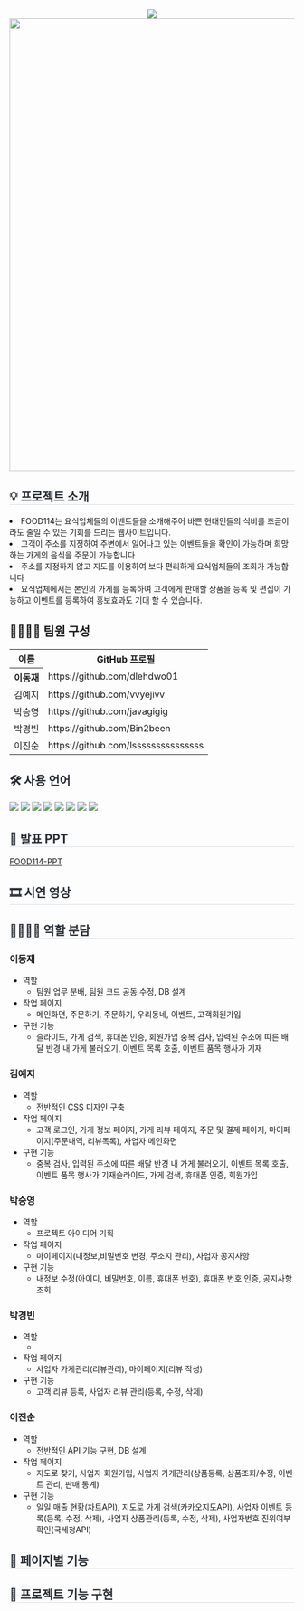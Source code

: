 <div align="center">
    <img src="https://capsule-render.vercel.app/api?type=waving&color=ff8002&height=180&text=FOOD114&animation=&fontColor=ffffff&fontSize=50" />
    </div>
    
<div align="center">
    <img src="https://github.com/dlehdwo01/TeamProject1-FOOD114/assets/153072974/b909a6bb-70d0-411c-91d6-394189d8ab95" style="width:800px;">
    </div> 
<div style="font-weight: 700; font-size: 15px; text-align: center; color: #282d33;" align="center">  
    </div> 
<div style= "text-align:left;">
    <h2 style="border-bottom: 1px solid #d8dee4; color: #282d33;">💡 프로젝트 소개 </h2>
    <li>FOOD114는 요식업체들의 이벤트들을 소개해주어 바쁜 현대인들의 식비를 조금이라도 줄일 수 있는 기회를 드리는 웹사이트입니다.</li>
    <li>고객이 주소를 지정하여 주변에서 일어나고 있는 이벤트들을 확인이 가능하며 희망하는 가게의 음식을 주문이 가능합니다</li>
    <li>주소를 지정하지 않고 지도를 이용하여 보다 편리하게 요식업체들의 조회가 가능합니다</li>
    <li>요식업체에서는 본인의 가게를 등록하여 고객에게 판매할 상품을 등록 및 편집이 가능하고 이벤트를 등록하여 홍보효과도 기대 할 수 있습니다.</li>
    </div>
    
<div style= "text-align:left;"> 
    <div style="font-weight: 700; font-size: 15px; text-align: left; color: #282d33;">  </div> 
    </div>
    <div style= "text-align:left;">
    <h2 tabindex="-1" class="heading-element" dir="auto" >👨‍👩‍👦‍👦 팀원 구성</h2>
        <table >
            <tr>
                <th>이름</th>                    
                <th>GitHub 프로필</th>
            </tr>
            <tr>
                <th>이동재</th>
                <td>https://github.com/dlehdwo01</td>
            </tr>
            <tr>
                <td>김예지</td>
                <td>https://github.com/vvyejivv</td>
            </tr>
            <tr>
                <td>박승영</td>
                <td>https://github.com/javagigig</td>
            </tr>
            <tr>
                <td>박경빈</td>
                <td>https://github.com/Bin2been</td>
            </tr>
            <tr>
                <td>이진순</td>
                <td>https://github.com/lsssssssssssssss</td>
            </tr>
            </table>
        </div>


<div style= "text-align:left;">
    <h2 style="color: #282d33;"> 🛠️ 사용 언어 </h2>
    <div style="margin: 0 auto; text-align: left;" align= "left"> <img src="https://img.shields.io/badge/Spring Boot-6DB33F?style=for-the-badge&logo=Spring Boot&logoColor=white">
          <img src="https://img.shields.io/badge/Vue.js-4FC08D?style=for-the-badge&logo=Vue.js&logoColor=white">
          <img src="https://img.shields.io/badge/MySQL-4479A1?style=for-the-badge&logo=MySQL&logoColor=white">
          <img src="https://img.shields.io/badge/Java-007396?style=for-the-badge&logo=Java&logoColor=white">
          <img src="https://img.shields.io/badge/jQuery-0769AD?style=for-the-badge&logo=jQuery&logoColor=white">
          <img src="https://img.shields.io/badge/CSS3-1572B6?style=for-the-badge&logo=CSS3&logoColor=white">
          <img src="https://img.shields.io/badge/HTML5-E34F26?style=for-the-badge&logo=HTML5&logoColor=white">
          <img src="https://img.shields.io/badge/Javascript-F7DF1E?style=for-the-badge&logo=Javascript&logoColor=white">
          </div>
    </div>
    <div style= "text-align:left;">
    <h2 style="border-bottom: 1px solid #d8dee4; color: #282d33;"> 📕 발표 PPT </h2>  
        <a href="https://docs.google.com/presentation/d/1F4bodDgNgG5s8ovWm_vM8CS3e3GtrGpu/edit?usp=sharing&ouid=117668902424628902239&rtpof=true&sd=true">FOOD114-PPT</a>
       </div>          
    <div style= "text-align:left;">
    <h2 style="border-bottom: 1px solid #d8dee4; color: #282d33;"> 🎞 시연 영상 </h2>        
    </div>
    <div style= "text-align:left;">
    <h2 style="border-bottom: 1px solid #d8dee4; color: #282d33; ">  👨‍👩‍👦‍👦 역할 분담 </h2>    
        <h3>이동재</h3>
        <ul>
            <li> 역할
                <ul>                    
                    <li>팀원 업무 분배, 팀원 코드 공동 수정, DB 설계</li>
                </ul>
            </li>  
            <li>작업 페이지
                <ul>                    
                    <li>메인화면, 주문하기, 주문하기, 우리동네, 이벤트, 고객회원가입</li>
                </ul>
            </li>            
            <li>구현 기능
                <ul>                    
                    <li>슬라이드, 가게 검색, 휴대폰 인증, 회원가입 중복 검사, 입력된 주소에 따른 배달 반경 내 가게 불러오기, 이벤트 목록 호출, 이벤트 품목 행사가 기재 </li>
                </ul>
            </li>
        </ul>
        <h3>김예지</h3>
        <ul>            
            <li>역할
                <ul>                    
                    <li>전반적인 CSS 디자인 구축</li>
                </ul>
            </li>  
            <li>작업 페이지
                <ul>                    
                    <li>고객 로그인, 가게 정보 페이지, 가게 리뷰 페이지, 주문 및 결제 페이지, 마이페이지(주문내역, 리뷰목록), 사업자 메인화면</li>
                </ul>
            </li>            
            <li>구현 기능
                <ul>                    
                    <li> 중복 검사, 입력된 주소에 따른 배달 반경 내 가게 불러오기, 이벤트 목록 호출, 이벤트 품목 행사가 기재슬라이드, 가게 검색, 휴대폰 인증, 회원가입 </li>
                </ul>
            </li>
        </ul>
        <h3>박승영</h3>
        <ul>            
            <li>역할
                <ul>                    
                    <li>프로젝트 아이디어 기획</li>
                </ul>
            </li>  
            <li>작업 페이지
                <ul>                    
                    <li>마이페이지(내정보,비밀번호 변경, 주소지 관리), 사업자 공지사항</li>
                </ul>
            </li>            
            <li>구현 기능
                <ul>                    
                    <li>내정보 수정(아이디, 비밀번호, 이름, 휴대폰 번호), 휴대폰 번호 인증, 공지사항 조회</li>
                </ul>
            </li>
        </ul>
        <h3>박경빈</h3>
        <ul>
            <li>역할
                <ul>                    
                    <li></li>
                </ul>
            </li>  
            <li>작업 페이지
                <ul>                    
                    <li>사업자 가게관리(리뷰관리), 마이페이지(리뷰 작성) </li>
                </ul>
            </li>            
            <li>구현 기능
                <ul>                    
                    <li>고객 리뷰 등록, 사업자 리뷰 관리(등록, 수정, 삭제)</li>
                </ul>
            </li>
        </ul>
        <h3>이진순</h3>
        <ul>
            <li>역할
                <ul>                    
                    <li>전반적인 API 기능 구현, DB 설계</li>
                </ul>
            </li>  
            <li>작업 페이지
                <ul>                    
                    <li>지도로 찾기, 사업자 회원가입, 사업자 가게관리(상품등록, 상품조회/수정, 이벤트 관리, 판매 통계)</li>
                </ul>
            </li>            
            <li>구현 기능
                <ul>                    
                    <li> 일일 매출 현황(차트API), 지도로 가게 검색(카카오지도API), 사업자 이벤트 등록(등록, 수정, 삭제), 사업자 상품관리(등록, 수정, 삭제), 사업자번호 진위여부 확인(국세청API)  </li>
                </ul>
            </li>
        </ul>
    </div>
    <div style= "text-align:left;">
    <h2 style="border-bottom: 1px solid #d8dee4; color: #282d33;">  📑 페이지별 기능 </h2>      
    </div>
    <div style= "text-align:left;">   
    <div style= "text-align:left;">
    <h2 style="border-bottom: 1px solid #d8dee4; color: #282d33;"> 📌 프로젝트 기능 구현 </h2>       
    </div>
    
   
 
    
